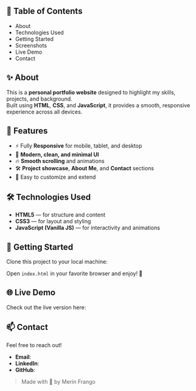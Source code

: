## 📑 Table of Contents
- About
- Technologies Used
- Getting Started
- Screenshots
- Live Demo
- Contact


## ✨ About
This is a **personal portfolio website** designed to highlight my skills, projects, and background.  
Built using **HTML**, **CSS**, and **JavaScript**, it provides a smooth, responsive experience across all devices.

## 🚀 Features
- ⚡ Fully **Responsive** for mobile, tablet, and desktop
- 🎨 **Modern, clean, and minimal UI**
- 🔥 **Smooth scrolling** and animations
- 🛠️ **Project showcase**, **About Me**, and **Contact** sections
- 💬 Easy to customize and extend

## 🛠 Technologies Used
- **HTML5** — for structure and content
- **CSS3** — for layout and styling
- **JavaScript (Vanilla JS)** — for interactivity and animations

## 🏁 Getting Started

Clone this project to your local machine:


Open `index.html` in your favorite browser and enjoy! 🎉

## 🌐 Live Demo
Check out the live version here:  

## 📫 Contact
Feel free to reach out!

- **Email**: 
- **LinkedIn**: 
- **GitHub**:

> Made with 💙 by Merin Frango
